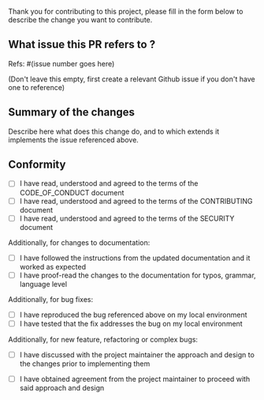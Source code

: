Thank you for contributing to this project, please fill in the form below to describe the change you want to contribute.

## What issue this PR refers to ?

Refs: #(issue number goes here)

(Don't leave this empty, first create a relevant Github issue if you don't have one to reference)

## Summary of the changes

  Describe here what does this change do, and to which extends it implements the issue referenced above.

## Conformity

  * [ ] I have read, understood and agreed to the terms of the CODE_OF_CONDUCT document
  * [ ] I have read, understood and agreed to the terms of the CONTRIBUTING document
  * [ ] I have read, understood and agreed to the terms of the SECURITY document
  
  Additionally, for changes to documentation:
  
  * [ ] I have followed the instructions from the updated documentation and it worked as expected
  * [ ] I have proof-read the changes to the documentation for typos, grammar, language level
  
  Additionally, for bug fixes:
  
  * [ ] I have reproduced the bug referenced above on my local environment
  * [ ] I have tested that the fix addresses the bug on my local environment
  
  Additionally, for new feature, refactoring or complex bugs:
  
  * [ ] I have discussed with the project maintainer the approach and design to the changes prior to implementing them
  * [ ] I have obtained agreement from the project maintainer to proceed with said approach and design
    

